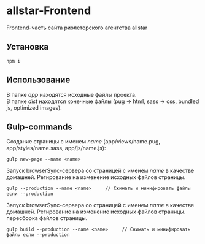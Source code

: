allstar-Frontend
================
Frontend-часть сайта риэлеторского агентства allstar

Установка
------------
    npm i

Использование
-------------
В папке <i>app</i> находятся исходные файлы проекта. <br>
В папке <i>dist</i> находятся конечные файлы (pug -> html, sass -> css, bundled js, optimized images).

Gulp-commands
-------------
Создание страницы с именем <i>name</i> (app/views/name.pug, app/styles/name.sass, app/js/name.js):

    gulp new-page --name <name>
    
Запуск browserSync-сервера со страницей с именем <i>name</i> в качестве домашней. Регирование на изменение исходных файлов страницы.

    gulp --production --name <name>     // Сжимать и минифировать файлы если --production  
    
Запуск browserSync-сервера со страницей с именем <i>name</i> в качестве домашней. Регирование на изменение исходных файлов страницы. пересборка файлов страницы.

    gulp build --production --name <name>     // Сжимать и минифировать файлы если --production  